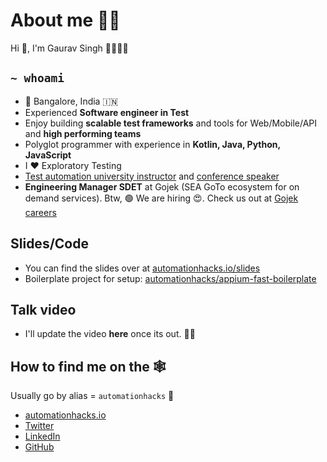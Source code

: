 # About me 🧑‍💻

Hi 👋, I'm Gaurav Singh 🧔🏻👨‍💻

## `~ whoami`

- 🏡 Bangalore, India 🇮🇳
- Experienced **Software engineer in Test**
- Enjoy building **scalable test frameworks** and tools for Web/Mobile/API and **high performing
  teams**
- Polyglot programmer with experience in **Kotlin, Java, Python, JavaScript**
- I ❤️ Exploratory Testing
- [Test automation university instructor](https://automationhacks.io/courses/) and
  [conference speaker](https://automationhacks.io/talks/)
- **Engineering Manager SDET** at Gojek (SEA GoTo ecosystem for on demand services). Btw, 🟢 We are
  hiring 😍. Check us out at [Gojek careers](https://career.gojek.com/)

## Slides/Code

- You can find the slides over at
  [automationhacks.io/slides](https://automationhacks.io/slides/2021/appium-conf/hello-appium-writing-your-first-tests/00-welcome/)
- Boilerplate project for setup:
  [automationhacks/appium-fast-boilerplate](https://github.com/automationhacks/appium-fast-boilerplate)

## Talk video

- I'll update the video **here** once its out. 🚀😉

## How to find me on the 🕸

Usually go by alias = `automationhacks` 🤖

- [automationhacks.io](https://automationhacks.io/)
- [Twitter](https://twitter.com/automationhacks)
- [LinkedIn](https://www.linkedin.com/in/automationhacks/)
- [GitHub](https://github.com/automationhacks)
